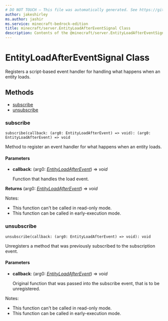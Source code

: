 ```yaml
---
# DO NOT TOUCH — This file was automatically generated. See https://github.com/mojang/minecraftapidocsgenerator to modify descriptions, examples, etc.
author: jakeshirley
ms.author: jashir
ms.service: minecraft-bedrock-edition
title: minecraft/server.EntityLoadAfterEventSignal Class
description: Contents of the @minecraft/server.EntityLoadAfterEventSignal class.
---
```

# EntityLoadAfterEventSignal Class

Registers a script-based event handler for handling what happens when an entity loads.

## Methods
- [subscribe](#subscribe)
- [unsubscribe](#unsubscribe)

### **subscribe**
`
subscribe(callback: (arg0: EntityLoadAfterEvent) => void): (arg0: EntityLoadAfterEvent) => void
`

Method to register an event handler for what happens when an entity loads.

#### **Parameters**
- **callback**: (arg0: [*EntityLoadAfterEvent*](EntityLoadAfterEvent.md)) => *void*
  
  Function that handles the load event.

**Returns** (arg0: [*EntityLoadAfterEvent*](EntityLoadAfterEvent.md)) => *void*
  
Notes:
- This function can't be called in read-only mode.
- This function can be called in early-execution mode.

### **unsubscribe**
`
unsubscribe(callback: (arg0: EntityLoadAfterEvent) => void): void
`

Unregisters a method that was previously subscribed to the subscription event.

#### **Parameters**
- **callback**: (arg0: [*EntityLoadAfterEvent*](EntityLoadAfterEvent.md)) => *void*
  
  Original function that was passed into the subscribe event, that is to be unregistered.
  
Notes:
- This function can't be called in read-only mode.
- This function can be called in early-execution mode.
